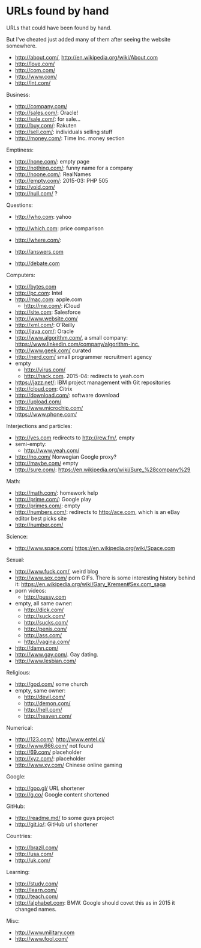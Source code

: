 # URLs found by hand

URLs that could have been found by hand.

But I've cheated just added many of them after seeing the website somewhere.

- <http://about.com/>, <http://en.wikipedia.org/wiki/About.com>
- <http://love.com/>
- <http://com.com/>
- <http://www.com/>
- <http://int.com/>

Business:

- <http://company.com/>
- <http://sales.com/>: Oracle!
- <http://sale.com/>: for sale...
- <http://buy.com/>: Rakuten
- <http://sell.com/>: individuals selling stuff
- <http://money.com/>: Time Inc. money section

Emptiness:

- <http://none.com/>: empty page
- <http://nothing.com/>: funny name for a company
- <http://noone.com/>: RealNames
- <http://empty.com/>: 2015-03: PHP 505
- <http://void.com/>
- <http://null.com/> ?

Questions:

- <http://who.com>: yahoo
- <http://which.com>: price comparison
- <http://where.com/>:

- <http://answers.com>
- <http://debate.com>

Computers:

- <http://bytes.com>
- <http://pc.com>: Intel
- <http://mac.com>: apple.com
    - <http://me.com/>: iCloud
- <http://site.com>: Salesforce
- <http://www.website.com/>
- <http://xml.com/>: O'Reilly
- <http://java.com/>: Oracle
- <http://www.algorithm.com/>, a small company: <https://www.linkedin.com/company/algorithm-inc.>
- <http://www.geek.com/> curated
- <http://nerd.com/> small programmer recruitment agency
- empty
    - <http://virus.com/>
    - <http://hack.com>. 2015-04: redirects to yeah.com
- <https://jazz.net/>: IBM project management with Git repositories
- <http://cloud.com>: Citrix
- <http://download.com/>: software download
- <http://upload.com/>
- <http://www.microchip.com/>
- <https://www.phone.com/>

Interjections and particles:

- <http://yes.com> redirects to <http://rew.fm/>, empty
- semi-empty:
    - <http://www.yeah.com/>
- <http://no.com/> Norwegian Google proxy?
- <http://maybe.com/> empty
- <http://sure.com/>: <https://en.wikipedia.org/wiki/Sure_%28company%29>

Math:

- <http://math.com/>: homework help
- <http://prime.com/>: Google play
- <http://primes.com/>: empty
- <http://numbers.com/>: redirects to <http://ace.com>, which is an eBay editor best picks site
- <http://number.com/>

Science:

- <http://www.space.com/> <https://en.wikipedia.org/wiki/Space.com>

Sexual:

- <http://www.fuck.com/>, weird blog
- <http://www.sex.com/> porn GIFs. There is some interesting history behind it: <https://en.wikipedia.org/wiki/Gary_Kremen#Sex.com_saga>
- porn videos:
    - <http://pussy.com>
- empty, all same owner:
    - <http://dick.com/>
    - <http://suck.com/>
    - <http://sucks.com/>
    - <http://penis.com/>
    - <http://ass.com/>
    - <http://vagina.com/>
- <http://damn.com/>
- <http://www.gay.com/>. Gay dating.
- <http://www.lesbian.com/>

Religious:

- <http://god.com/> some church
- empty, same owner:
    - <http://devil.com/>
    - <http://demon.com/>
    - <http://hell.com/>
    - <http://heaven.com/>

Numerical:

- <http://123.com/>: <http://www.entel.cl/>
- <http://www.666.com/> not found
- <http://69.com/> placeholder
- <http://xyz.com/>: placeholder
- <http://www.xy.com/> Chinese online gaming

Google:

- <http://goo.gl/> URL shortener
- <http://g.co/> Google content shortened

GitHub:

- <http://readme.md/> to some guys project
- <http://git.io/>: GitHub url shortener

Countries:

- <http://brazil.com/>
- <http://usa.com/>
- <http://uk.com/>

Learning:

- <http://study.com/>
- <http://learn.com/>
- <http://teach.com/>
- <http://alphabet.com>: BMW. Google should covet this as in 2015 it changed names.

Misc:

- <http://www.military.com>
- <http://www.fool.com/>
